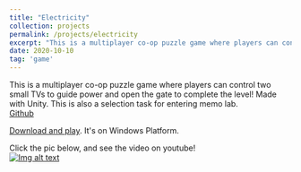 ```yaml
---
title: "Electricity"
collection: projects
permalink: /projects/electricity
excerpt: "This is a multiplayer co-op puzzle game where players can control two small TVs to guide power and open the gate to complete the level! Made with Unity. This is also a selection task for entering the memo lab. [Video](https://www.youtube.com/watch?v=stRFsFD7o20) and [Download Game(OS:Win)](https://github.com/jinjinhe2001/memo-Unitytest/releases/download/game/GameRelease.rar)<br/><img src='/images/Electricity1.png'>"
date: 2020-10-10
tag: 'game'
---
```


This is a multiplayer co-op puzzle game where players can control two small TVs to guide power and open the gate to complete the level! Made with Unity. This is also a selection task for entering memo lab.  
[Github](https://github.com/jinjinhe2001/memo-Unitytest)  

[Download and play](https://github.com/jinjinhe2001/memo-Unitytest/releases/download/game/GameRelease.rar). It's on Windows Platform.

Click the pic below, and see the video on youtube!   
[![Img alt text](https://img.youtube.com/vi/stRFsFD7o20/0.jpg)](https://www.youtube.com/watch?v=stRFsFD7o20)  


